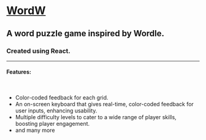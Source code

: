 # <a href="https://wordw.vercel.app/#">WordW</a>

## A word puzzle game inspired by Wordle.

### Created using React.

<hr />


#### Features:

<br />

<ul>
  <li>
    Color-coded feedback for each grid.
  <li>
An on-screen keyboard that gives real-time, color-coded feedback for user inputs, enhancing usability.
  </li>
  <li>
Multiple difficulty levels to cater to a wide range of player skills, boosting player engagement.
  </li>
  <li>
    and many more
  </li>
</ul>

